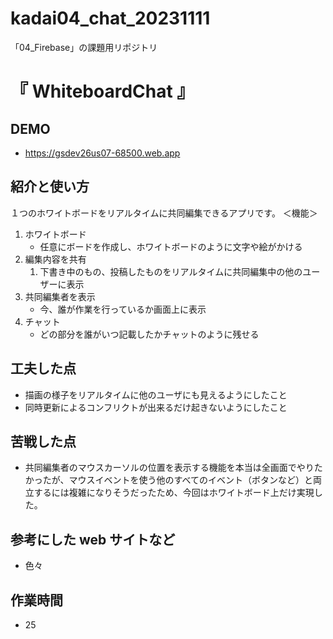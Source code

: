 # kadai04_chat_20231111
「04_Firebase」の課題用リポジトリ

# 『 WhiteboardChat 』

## DEMO
- https://gsdev26us07-68500.web.app

## 紹介と使い方
１つのホワイトボードをリアルタイムに共同編集できるアプリです。
＜機能＞
1. ホワイトボード
   - 任意にボードを作成し、ホワイトボードのように文字や絵がかける
2. 編集内容を共有
   1. 下書き中のもの、投稿したものをリアルタイムに共同編集中の他のユーザーに表示
3. 共同編集者を表示
   - 今、誰が作業を行っているか画面上に表示
4. チャット
   - どの部分を誰がいつ記載したかチャットのように残せる

## 工夫した点
- 描画の様子をリアルタイムに他のユーザにも見えるようにしたこと
- 同時更新によるコンフリクトが出来るだけ起きないようにしたこと

## 苦戦した点
- 共同編集者のマウスカーソルの位置を表示する機能を本当は全画面でやりたかったが、マウスイベントを使う他のすべてのイベント（ボタンなど）と両立するには複雑になりそうだったため、今回はホワイトボード上だけ実現した。

## 参考にした web サイトなど
- 色々

## 作業時間
- 25